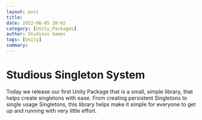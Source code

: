 ```yaml
---
layout: post
title: 
date: 2022-06-05 20:02
category: [Unity_Packages]
author: Studious Games
tags: [Unity]
summary: 
---
```


# Studious Singleton System
 
 Today we release our first Unity Package that is a small, simple library, that helps create singletons with ease. From creating persistent Singletons to single usage Singletons, this library helps make it simple for everyone to get up and running with very little effort.